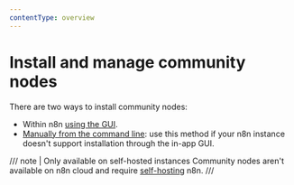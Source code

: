 ```yaml
---
contentType: overview
---
```


# Install and manage community nodes

There are two ways to install community nodes:

* Within n8n [using the GUI](/integrations/community-nodes/installation/gui-install/).
* [Manually from the command line](/integrations/community-nodes/installation/manual-install/): use this method if your n8n instance doesn't support installation through the in-app GUI.

/// note | Only available on self-hosted instances
Community nodes aren't available on n8n cloud and require [self-hosting](/hosting/) n8n.
///
